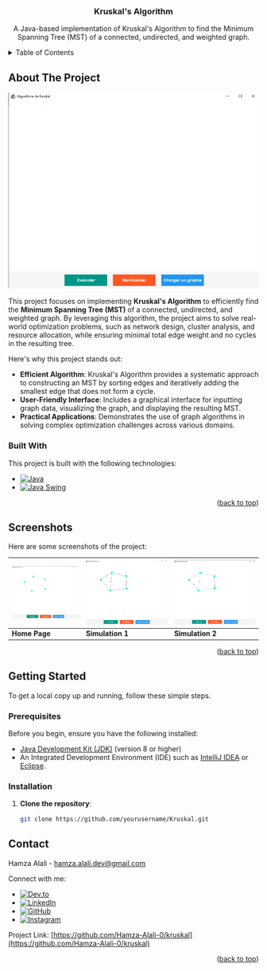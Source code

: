 <a id="readme-top"></a>

<!-- PROJECT LOGO -->
<br />
<div align="center">


  <h3 align="center">Kruskal's Algorithm</h3>

  <p align="center">
    A Java-based implementation of Kruskal's Algorithm to find the Minimum Spanning Tree (MST) of a connected, undirected, and weighted graph.
  </p>
</div>

<!-- TABLE OF CONTENTS -->
<details>
  <summary>Table of Contents</summary>
  <ol>
    <li>
      <a href="#about-the-project">About The Project</a>
      <ul>
        <li><a href="#built-with">Built With</a></li>
      </ul>
    </li>
    <li><a href="#screenshots">Screenshots</a></li>
    <li>
      <a href="#getting-started">Getting Started</a>
      <ul>
        <li><a href="#prerequisites">Prerequisites</a></li>
        <li><a href="#installation">Installation</a></li>
      </ul>
    </li>
    <li><a href="#contact">Contact</a></li>
  </ol>
</details>

<!-- ABOUT THE PROJECT -->
## About The Project

<a href="https://github.com/yourusername/Kruskal">
    <img src="Assets/home.png" alt="Home Page" width="600">
</a>

This project focuses on implementing **Kruskal's Algorithm** to efficiently find the **Minimum Spanning Tree (MST)** of a connected, undirected, and weighted graph. By leveraging this algorithm, the project aims to solve real-world optimization problems, such as network design, cluster analysis, and resource allocation, while ensuring minimal total edge weight and no cycles in the resulting tree.

Here's why this project stands out:
- **Efficient Algorithm**: Kruskal's Algorithm provides a systematic approach to constructing an MST by sorting edges and iteratively adding the smallest edge that does not form a cycle.
- **User-Friendly Interface**: Includes a graphical interface for inputting graph data, visualizing the graph, and displaying the resulting MST.
- **Practical Applications**: Demonstrates the use of graph algorithms in solving complex optimization challenges across various domains.

### Built With

This project is built with the following technologies:

* [![Java][Java.com]][Java-url]
* [![Java Swing][Java-Swing.com]][Java-Swing-url]

<!-- Reference-style links for images -->
[Java.com]: https://img.shields.io/badge/Java-ED8B00?style=for-the-badge&logo=openjdk&logoColor=white
[Java-url]: https://www.java.com/
[Java-Swing.com]: https://img.shields.io/badge/Java_Swing-ED8B00?style=for-the-badge&logo=java&logoColor=white
[Java-Swing-url]: https://docs.oracle.com/javase/tutorial/uiswing/

<p align="right">(<a href="#readme-top">back to top</a>)</p>

<!-- SCREENSHOTS -->
## Screenshots

Here are some screenshots of the project:

| ![Home Page][home-screenshot] | ![Simulation 1][example1-screenshot] | ![Simulation 2][example2-screenshot] |
|-------------------------------|--------------------------------------|--------------------------------------|
| **Home Page**                 | **Simulation 1**                    | **Simulation 2**                    |

<!-- Reference-style links for images -->
[home-screenshot]: Assets/example1.png
[example1-screenshot]: Assets/example2.png
[example2-screenshot]: Assets/example3.png

<p align="right">(<a href="#readme-top">back to top</a>)</p>

<!-- GETTING STARTED -->
## Getting Started

To get a local copy up and running, follow these simple steps.

### Prerequisites

Before you begin, ensure you have the following installed:
- [Java Development Kit (JDK)](https://www.oracle.com/java/technologies/javase-downloads.html) (version 8 or higher)
- An Integrated Development Environment (IDE) such as [IntelliJ IDEA](https://www.jetbrains.com/idea/) or [Eclipse](https://www.eclipse.org/downloads/).

### Installation

1. **Clone the repository**:
   ```sh
   git clone https://github.com/yourusername/Kruskal.git

   
<a id="contact"></a>
## Contact

Hamza Alali - [hamza.alali.dev@gmail.com](mailto:hamza.alali.dev@gmail.com)


Connect with me:
- <a href="https://dev.to/@hamzaalali0" target="_blank"><img src="https://img.shields.io/badge/dev.to-0A0A0A?style=for-the-badge&logo=dev.to&logoColor=white" alt="Dev.to"></a>
- <a href="https://www.linkedin.com/in/hamza--alali" target="_blank"><img src="https://img.shields.io/badge/LinkedIn-0077B5?style=for-the-badge&logo=linkedin&logoColor=white" alt="LinkedIn"></a>
- <a href="https://github.com/hamza-alali-0" target="_blank"><img src="https://img.shields.io/badge/GitHub-100000?style=for-the-badge&logo=github&logoColor=white" alt="GitHub"></a>
- <a href="https://www.instagram.com/alalihamza.0/" target="_blank"><img src="https://img.shields.io/badge/Instagram-E4405F?style=for-the-badge&logo=instagram&logoColor=white" alt="Instagram"></a>

Project Link: [https://github.com/Hamza-Alali-0/kruskal](https://github.com/Hamza-Alali-0/kruskal)

<p align="right">(<a href="#readme-top">back to top</a>)</p>
   
